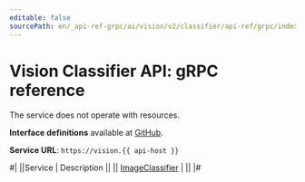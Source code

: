 ```yaml
---
editable: false
sourcePath: en/_api-ref-grpc/ai/vision/v2/classifier/api-ref/grpc/index.md
---
```


# Vision Classifier API: gRPC reference

The service does not operate with resources.

**Interface definitions** available at [GitHub](https://github.com/yandex-cloud/cloudapi/tree/master/yandex/cloud/ai/vision/v2).

**Service URL**: `https://vision.{{ api-host }}`

#|
||Service | Description ||
|| [ImageClassifier](ImageClassifier/index.md) |  ||
|#